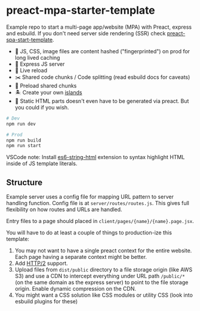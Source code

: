 # preact-mpa-starter-template

Example repo to start a multi-page app/website (MPA) with Preact, express and esbuild. If you don't need server side rendering (SSR) check [preact-spa-start-template](https://github.com/Munawwar/preact-spa-starter-template).

- 🐢 JS, CSS, image files are content hashed ("fingerprinted") on prod for long lived caching
- 💽 Express JS server
- 🔄 Live reload
- ✂️ Shared code chunks / Code splitting (read esbuild docs for caveats)
- 🚀 Preload shared chunks
- 🏝️ Create your own [islands](https://jasonformat.com/islands-architecture/)
- 🌊 Static HTML parts doesn't even have to be generated via preact. But you could if you wish.

```sh
# Dev
npm run dev

# Prod
npm run build
npm run start
```

VSCode note: Install [es6-string-html](https://marketplace.visualstudio.com/items?itemName=Tobermory.es6-string-html) extension to syntax highlight HTML inside of JS template literals.

## Structure

Example server uses a config file for mapping URL pattern to server handling function. Config file is at `server/routes/routes.js`. This gives full flexibility on how routes and URLs are handled.

Entry files to a page should placed in `client/pages/{name}/{name}.page.jsx`.


You will have to do at least a couple of things to production-ize this template:
1. You may not want to have a single preact context for the entire website. Each page having a separate context might be better.
2. Add [HTTP/2](https://www.npmjs.com/package/http2-express-bridge) support.
3. Upload files from `dist/public` directory to a file storage origin (like AWS S3) and use a CDN to intercept everything under URL path `/public/*` (on the same domain as the express server) to point to the file storage origin. Enable dynamic compression on the CDN.
4. You might want a CSS solution like CSS modules or utility CSS (look into esbuild plugins for these)
